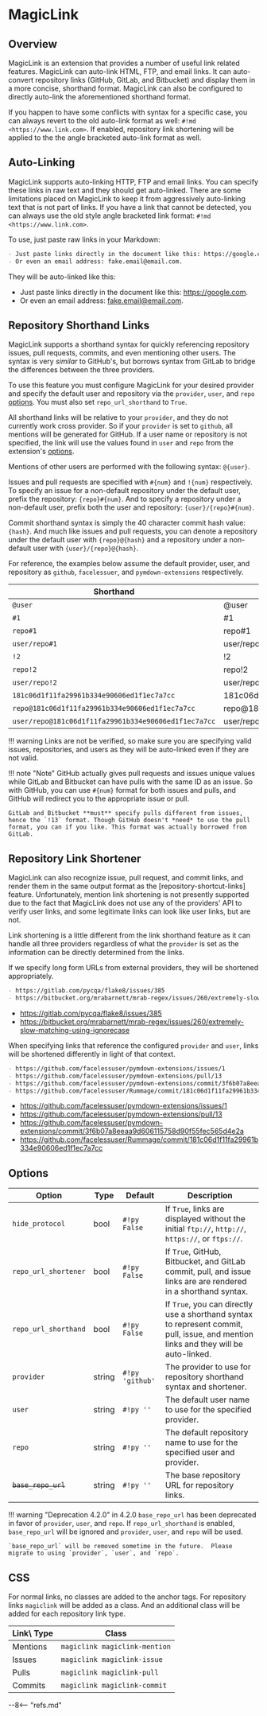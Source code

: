 # MagicLink

## Overview

MagicLink is an extension that provides a number of useful link related features. MagicLink can auto-link HTML, FTP, and email links. It can auto-convert repository links (GitHub, GitLab, and Bitbucket) and display them in a more concise, shorthand format. MagicLink can also be configured to directly auto-link the aforementioned shorthand format.

If you happen to have some conflicts with syntax for a specific case, you can always revert to the old auto-link format as well: `#!md <https://www.link.com>`. If enabled, repository link shortening will be applied to the the angle bracketed auto-link format as well.

## Auto-Linking

MagicLink supports auto-linking HTTP, FTP and email links. You can specify these links in raw text and they should get auto-linked. There are some limitations placed on MagicLink to keep it from aggressively auto-linking text that is not part of links. If you have a link that cannot be detected, you can always use the old style angle bracketed link format: `#!md <https://www.link.com>`.

To use, just paste raw links in your Markdown:

```md
- Just paste links directly in the document like this: https://google.com.
- Or even an email address: fake.email@email.com.
```

They will be auto-linked like this:

- Just paste links directly in the document like this: https://google.com.
- Or even an email address: fake.email@email.com.

## Repository Shorthand Links

MagicLink supports a shorthand syntax for quickly referencing repository issues, pull requests, commits, and even mentioning other users. The syntax is very *similar* to GitHub's, but borrows syntax from GitLab to bridge the differences between the three providers.

To use this feature you must configure MagicLink for your desired provider and specify the default user and repository via the `provider`, `user`, and `repo` [options](#options).  You must also set `repo_url_shorthand` to `True`.

All shorthand links will be relative to your `provider`, and they do not currently work cross provider. So if your `provider` is set to `github`, all mentions will be generated for GitHub.  If a user name or repository is not specified, the link will use the values found in `user` and `repo` from the extension's [options](#options).

Mentions of other users are performed with the following syntax: `@{user}`.

Issues and pull requests are specified with `#{num}` and `!{num}` respectively. To specify an issue for a non-default repository under the default user, prefix the repository: `{repo}#{num}`. And to specify a repository under a non-default user, prefix both the user and repository: `{user}/{repo}#{num}`.

Commit shorthand syntax is simply the 40 character commit hash value: `{hash}`. And much like issues and pull requests, you can denote a repository under the default user with `{repo}@{hash}` and a repository under a non-default user with `{user}/{repo}@{hash}`.

For reference, the examples below assume the default provider, user, and repository as `github`, `facelessuer`, and `pymdown-extensions` respectively.

Shorthand                                            | Output
---------------------------------------------------- | -----------
`@user`                                              | @user                                              |Mention another user under your `provider`.
`#1`                                                 | #1                                                 |Issue for the default `user` and `repo`.
`repo#1`                                             | repo#1                                             |Issue for a specific project under the default `user`.
`user/repo#1`                                        | user/repo#1                                        |Issue for a specific user and repository.
`!2`                                                 | !2                                                 |Pull request for the default `user` and `repo`.
`repo!2`                                             | repo!2                                             |Pull request for a specific project under the default `user`.
`user/repo!2`                                        | user/repo!2                                        |Pull request for a specific user and repository.
`181c06d1f11fa29961b334e90606ed1f1ec7a7cc`           | 181c06d1f11fa29961b334e90606ed1f1ec7a7cc           |Commit for the default `user` and `repo`.
`repo@181c06d1f11fa29961b334e90606ed1f1ec7a7cc`      | repo@181c06d1f11fa29961b334e90606ed1f1ec7a7cc      |Commit for a specific project under the default `user`.
`user/repo@181c06d1f11fa29961b334e90606ed1f1ec7a7cc` | user/repo@181c06d1f11fa29961b334e90606ed1f1ec7a7cc |Commit for a specific user and repository.

!!! warning
    Links are not be verified, so make sure you are specifying valid issues, repositories, and users as they will be auto-linked even if they are not valid.

!!! note "Note"
    GitHub actually gives pull requests and issues unique values while GitLab and Bitbucket can have pulls with the same ID as an issue. So with GitHub, you can use `#{num}` format for both issues and pulls, and GitHub will redirect you to the appropriate issue or pull.

    GitLab and Bitbucket **must** specify pulls different from issues, hence the `!13` format. Though GitHub doesn't *need* to use the pull format, you can if you like. This format was actually borrowed from GitLab.

## Repository Link Shortener

MagicLink can also recognize issue, pull request, and commit links, and render them in the same output format as the [repository-shortcut-links] feature. Unfortunately, mention link shortening is not presently supported due to the fact that MagicLink does not use any of the providers' API to verify user links, and some legitimate links can look like user links, but are not.

Link shortening is a little different from the link shorthand feature as it can handle all three providers regardless of what the `provider` is set as the information can be directly determined from the links.

If we specify long form URLs from external providers, they will be shortened appropriately.

```md
- https://gitlab.com/pycqa/flake8/issues/385
- https://bitbucket.org/mrabarnett/mrab-regex/issues/260/extremely-slow-matching-using-ignorecase
```

- https://gitlab.com/pycqa/flake8/issues/385
- https://bitbucket.org/mrabarnett/mrab-regex/issues/260/extremely-slow-matching-using-ignorecase


When specifying links that reference the configured `provider` and `user`, links will be shortened differently in light of that context.

```md
- https://github.com/facelessuser/pymdown-extensions/issues/1
- https://github.com/facelessuser/pymdown-extensions/pull/13
- https://github.com/facelessuser/pymdown-extensions/commit/3f6b07a8eeaa9d606115758d90f55fec565d4e2a
- https://github.com/facelessuser/Rummage/commit/181c06d1f11fa29961b334e90606ed1f1ec7a7cc
```

- https://github.com/facelessuser/pymdown-extensions/issues/1
- https://github.com/facelessuser/pymdown-extensions/pull/13
- https://github.com/facelessuser/pymdown-extensions/commit/3f6b07a8eeaa9d606115758d90f55fec565d4e2a
- https://github.com/facelessuser/Rummage/commit/181c06d1f11fa29961b334e90606ed1f1ec7a7cc

## Options

Option                          | Type   | Default         | Description
------------------------------- | ------ | --------------- | -----------
`hide_protocol`                 | bool   | `#!py False`    | If `True`, links are displayed without the initial `ftp://`, `http://`, `https://`, or `ftps://`.
`repo_url_shortener`            | bool   | `#!py False`    | If `True`, GitHub, Bitbucket, and GitLab commit, pull, and issue links are are rendered in a shorthand syntax.
`repo_url_shorthand`            | bool   | `#!py False`    | If `True`, you can directly use a shorthand syntax to represent commit, pull, issue, and mention links and they will be auto-linked.
`provider`                      | string | `#!py 'github'` | The provider to use for repository shorthand syntax and shortener.
`user`                          | string | `#!py ''`       | The default user name to use for the specified provider.
`repo`                          | string | `#!py ''`       | The default repository name to use for the specified user and provider.
~~`base_repo_url`~~             | string | `#!py ''`       | The base repository URL for repository links.

!!! warning "Deprecation 4.2.0"
    in 4.2.0 `base_repo_url` has been deprecated in favor of `provider`, `user`, and `repo`. If `repo_url_shorthand` is enabled, `base_repo_url` will be ignored and `provider`, `user`, and `repo` will be used.

    `base_repo_url` will be removed sometime in the future.  Please migrate to using `provider`, `user`, and `repo`.

## CSS

For normal links, no classes are added to the anchor tags. For repository links `magiclink` will be added as a class.  And an additional class will be added for each repository link type.

Link\ Type | Class
---------- | -----
Mentions   | `magiclink magiclink-mention`
Issues     | `magiclink magiclink-issue`
Pulls      | `magiclink magiclink-pull`
Commits    | `magiclink magiclink-commit`

--8<-- "refs.md"
